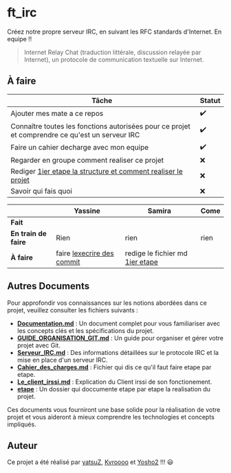 # ft_irc

Créez notre propre serveur IRC, en suivant les RFC standards d'Internet. En equipe !!

> Internet Relay Chat (traduction littérale, discussion relayée par Internet), un protocole de communication textuelle sur Internet.

## À faire

| Tâche | Statut |
|-------|--------|
| Ajouter mes mate a ce repos | ✔️ |
| Connaître toutes les fonctions autorisées pour ce projet et comprendre ce qu'est un serveur IRC | ✔️ |
| Faire un cahier decharge avec mon equipe | ✔️ |
| Regarder en groupe comment realiser ce projet | ❌ |
| Rediger [1ier etape la structure et comment realiser le projet](./documentation/etape/1_Organiser_la_structure.md) | ❌ |
| Savoir qui fais quoi | ❌ |

|                       | Yassine                   | Samira                    | Come                       |
|-----------------------|---------------------------|---------------------------|---------------------------|
| **Fait**              |           |                           |                           |
| **En train de faire** | Rien                      | rien                      | rien                      |
| **À faire**           | faire [lexecrire des commit](https://learngitbranching.js.org/?locale=fr_FR) | redige le fichier md [1ier etape](./documentation/etape/1_Organiser_la_structure.md) |  |

## Autres Documents

Pour approfondir vos connaissances sur les notions abordées dans ce projet, veuillez consulter les fichiers suivants :

- **[Documentation.md](./documentation/Documentation.md)** : Un document complet pour vous familiariser avec les concepts clés et les spécifications du projet.
- **[GUIDE_ORGANISATION_GIT.md](./documentation/GUIDE_ORGANISATION_GIT.md)** : Un guide pour organiser et gérer votre projet avec Git.
- **[Serveur_IRC.md](./documentation/Serveur_IRC.md)** : Des informations détaillées sur le protocole IRC et la mise en place d'un serveur IRC.
- **[Cahier_des_charges.md](./documentation/Cahier_des_charges.md)** : Fichier qui dis ce qu'il faut faire etape par etape.
- **[Le_client_irssi.md](./documentation/Le_client_irssi.md)** : Explication du Client irssi de son fonctionement.
- **[etape](./documentation/etape)** : Un dossier qui doccumente etape par etape la realisation du projet.

Ces documents vous fourniront une base solide pour la réalisation de votre projet et vous aideront à mieux comprendre les technologies et concepts impliqués.

## Auteur

Ce projet a été réalisé par [yatsuZ](https://github.com/yatsuZ), [Kvroooo](https://github.com/Kvroooo) et [Yosho2](https://github.com/Yosho2) !!! :smiley:

